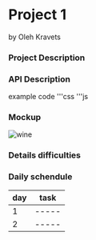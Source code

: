# Project 1
by Oleh Kravets

### Project Description


### API Description

example code
'''css
'''js

### Mockup

![wine](https://i.imgur.com/D0RC15O.jpg)

### Details difficulties

### Daily schendule
|day|task|
|---|----|
|1|-----
|2|-----
